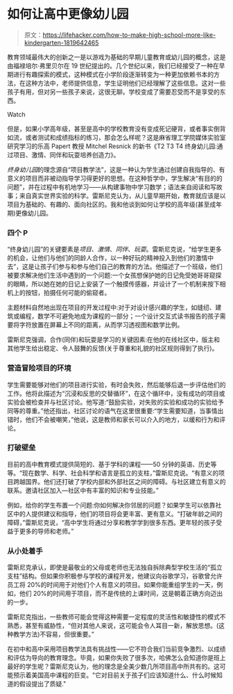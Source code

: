 # 如何让高中更像幼儿园

> 原文：<https://lifehacker.com/how-to-make-high-school-more-like-kindergarten-1819642465>

教育领域最伟大的创新之一是以游戏为基础的早期儿童教育或幼儿园的概念，这是由福禄培尔·弗里贝尔在 19 世纪提出的。几个世纪以来，我们已经接受了一种在早期进行有趣探索的模式，这种模式在小学阶段逐渐转变为一种更加依赖书本的方法，在这种方法中，老师提供信息，学生证明他们已经理解了这些信息。这对一些孩子有用，但对另一些孩子来说，这很无聊。学校变成了需要忍受而不是享受的东西。

Watch

但是，如果小学高年级，甚至是高中的学校教育没有变成死记硬背，或者事实倒背如流，或者测试和成绩指标的练习，那会怎么样呢？这是麻省理工学院媒体实验室研究学习的乐高 Papert 教授 Mitchel Resnick 的新书《T2 T3 T4 终身幼儿园:通过项目、激情、同伴和玩耍培养创造力》。

*终身幼儿园*的理念源自“项目教学法”，这是一种认为学生通过创建自我指导的、有意义的项目而非被动指导学习得更好的思想。在这种哲学中，学生解决“有目的的问题”，并在过程中有机地学习——从构建事物中学习数学；语法来自阅读和写故事；来自真实世界实验的科学。雷斯尼克认为，从儿童早期开始，教育就应该是以项目为基础的、有趣的、面向社区的。我和他谈到如何让学校的高年级(甚至成年期)更像幼儿园。

### 四个 P

“终身幼儿园”的关键要素是*项目*、*激情*、*同伴*、*玩耍*。雷斯尼克说，“给学生更多的机会，让他们与他们的同龄人合作，以一种好玩的精神投入到他们的激情中去”，这是让孩子们参与和参与他们自己的教育的方法。他描述了一个班级，他们被要求解决他们生活中遇到的一个问题:一个女孩想保护她的日记免受她哥哥窥探的眼睛，所以她在她的日记上安装了一个触摸传感器，并设计了一个机制来按下相机上的按钮，拍摄任何可能的偷窥者。

主题材料自然地出现在项目的开发过程中:对于对设计感兴趣的学生，如缝纫、建筑或编程，数学不可避免地成为课程的一部分；一个设计交互式读书报告的孩子需要将字符放置在屏幕上不同的距离，从而学习透视图和数学比例。

雷斯尼克强调，合作(同伴)和玩耍是学习的关键因素:在他的在线社区中，版主和其他学生给出稳定、令人鼓舞的反馈(关于尊重和礼貌的社区规则得到了执行)。

### 营造冒险项目的环境

学生需要能够对他们的项目进行实验，有时会失败，然后能够后退一步评估他们的工作。他将此描述为“沉浸和反思的交替循环”，在这个循环中，没有成功的项目或实验会被检查并与社区讨论。他写道:“鼓励实验，对失败的实验和成功的实验给予同等的尊重。”他还指出，社区讨论的语气在这里很重要:“学生需要知道，当事情出错时，他们不会被嘲笑，”他说，这是教师和家长可以介入的地方，以缓和行为和评论。

### 打破壁垒

目前的高中教育模式提供简短的、基于学科的课程——50 分钟的英语、历史等等。“现在数学、科学、社会科学和语言是孤立的支柱，”雷斯尼克说。“有意义的项目跨越国界。他们还打破了学校内部和外部社区之间的障碍。与社区建立有意义的联系。邀请社区加入—社区中有丰富的知识和专业技能。”

例如，给你的学生布置一个问题:你如何解决你邻居的问题？如果学生可以依靠社区中的人提供建议和指导，他们的项目将会更丰富、更有意义。“打破年龄之间的障碍，”雷斯尼克说，“高中学生将通过分享和教学学到很多东西。更年轻的孩子受益于更多的导师和老师。”

### 从小处着手

雷斯尼克承认，即使是最敬业的父母或老师也无法独自拆除典型学校生活的“孤立支柱”结构。但如果你积极参与学校的课程开发，他建议向谷歌学习，谷歌曾允许员工将 20%的时间用于对他们个人有意义的项目。如果你能重组学生的一天，例如，他们 20%的时间用于项目，而不是传统的上课时间，这是朝着正确方向迈出的一步。

雷斯尼克指出，一些教师可能会觉得这种需要一定程度的灵活性和敏捷性的模式不熟悉，甚至有威胁性，“但对其他人来说，这可能会令人耳目一新，解放思想。(这种教学方法)不容易，但很重要。”

在初中和高中采用项目教学法具有挑战性——它不符合我们当前竞争激烈、以成绩和评估为导向的教育理念。毕竟，如果你失败了很多次，哈佛怎么会知道你是班上最好的学生呢？雷斯尼克认为，他的理念是全美少数几所项目高中所共有的。这可能预示着美国高中课程的巨变。"它对目前关于孩子们应该知道什么、什么时候知道的假设提出了质疑."